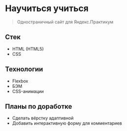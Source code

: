 # Научиться учиться
> Одностраничный сайт для Яндекс.Практикум

## Стек
* HTML (HTML5)
* CSS

## Технологии
* Flexbox
* БЭМ
* CSS-анимации

## Планы по доработке
* Сделать вёрстку адаптивной
* Добавить интерактивную форму для комментариев
